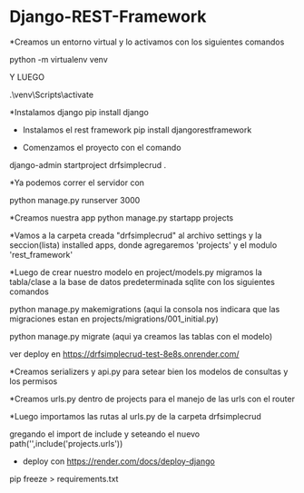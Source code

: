 # Django-REST-Framework
*Creamos un entorno virtual y lo activamos con los siguientes comandos

 python -m virtualenv venv

Y LUEGO

 .\venv\Scripts\activate 

*Instalamos django
pip install django

* Instalamos el rest framework
pip install djangorestframework


* Comenzamos el proyecto con el comando

django-admin startproject drfsimplecrud .

*Ya podemos correr el servidor con

python manage.py runserver 3000

*Creamos nuestra app
python manage.py startapp projects

*Vamos a la carpeta creada "drfsimplecrud"
al archivo settings y la seccion(lista) installed apps, donde agregaremos
'projects' y el modulo 'rest_framework'

*Luego de crear nuestro modelo en project/models.py
migramos la tabla/clase a la base de datos predeterminada sqlite con los siguientes comandos

python manage.py makemigrations          (aqui la consola nos indicara que las migraciones estan en projects/migrations/001_initial.py)

python manage.py migrate (aqui ya creamos las tablas con el modelo)

ver deploy en https://drfsimplecrud-test-8e8s.onrender.com/

*Creamos serializers y api.py para setear bien los modelos de consultas y los permisos



*Creamos urls.py dentro de projects para el manejo de las urls con el router

*Luego importamos las rutas al urls.py de la carpeta drfsimplecrud


gregando el import de include y seteando el nuevo path('',include('projects.urls'))

* deploy con https://render.com/docs/deploy-django

pip freeze > requirements.txt

